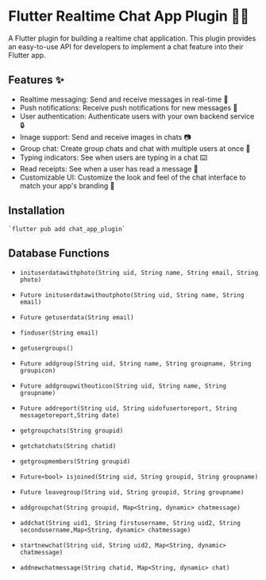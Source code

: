 # Flutter Realtime Chat App Plugin 📱💬

A Flutter plugin for building a realtime chat application. This plugin provides an easy-to-use API for developers to implement a chat feature into their Flutter app.


## Features ✨

- Realtime messaging: Send and receive messages in real-time 🚀
- Push notifications: Receive push notifications for new messages 📩
- User authentication: Authenticate users with your own backend service 🔒
- Image support: Send and receive images in chats 📷
- Group chat: Create group chats and chat with multiple users at once 👥
- Typing indicators: See when users are typing in a chat ⌨️
- Read receipts: See when a user has read a message 👀
- Customizable UI: Customize the look and feel of the chat interface to match your app's branding 🎨

## Installation
    `flutter pub add chat_app_plugin`

## Database Functions
- `inituserdatawithphoto(String uid, String name, String email, String photo)`

- `Future inituserdatawithoutphoto(String uid, String name, String email)`

- `Future getuserdata(String email) `

- `finduser(String email)`

- `getusergroups() `

- `Future addgroup(String uid, String name, String groupname, String groupicon)`

- `Future addgroupwithouticon(String uid, String name, String groupname)`

- `Future addreport(String uid, String uidofusertoreport, String messagetoreport,String date) `

- `getgroupchats(String groupid) `

- `getchatchats(String chatid)`

- `getgroupmembers(String groupid)`

- `Future<bool> isjoined(String uid, String groupid, String groupname)`

- `Future leavegroup(String uid, String groupid, String groupname)`

- `addgroupchat(String groupid, Map<String, dynamic> chatmessage)`

- `addchat(String uid1, String firstusername, String uid2, String secondusername,Map<String, dynamic> chatmessage)`

- `startnewchat(String uid, String uid2, Map<String, dynamic> chatmessage) `

- `addnewchatmessage(String chatid, Map<String, dynamic> chat)`
